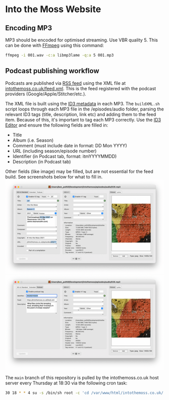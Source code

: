 # Into the Moss Website

## Encoding MP3

MP3 should be encoded for optimised streaming. Use VBR quality 5. This can be done with [FFmpeg](https://ffmpeg.org/download.html) using this command:
```bash
ffmpeg -i 001.wav -c:a libmp3lame -q:a 5 001.mp3
``` 
## Podcast publishing workflow

Podcasts are published via [RSS feed](https://rss.com/blog/how-do-rss-feeds-work/) using the XML file at [intothemoss.co.uk/feed.xml](https://intothemoss.co.uk/feed.xml). This is the feed registered with the podcast providers (Google/Apple/Stitcher/etc.).

The XML file is built using the [ID3 metadata](https://help.podbean.com/support/solutions/articles/25000021709-what-is-an-id3-tag-) in each MP3. The `buildXML.sh` script loops through each MP3 file in the /episodes/audio folder, parsing the relevant ID3 tags (title, description, link etc) and adding them to the feed item. 
Because of this, it's important to tag each MP3 correctly. Use the [ID3 Editor](http://www.pa-software.com/id3editor/) and ensure the following fields are filled in:
- Title
- Album (i.e. Season)
- Comment (must include date in format: DD Mon YYYY)
- URL (including season/episode number)
- Identifier (in Podcast tab, format: itmYYYYMMDD)
- Description (in Podcast tab)

Other fields (like image) may be filled, but are not essential for the feed build. See screenshots below for what to fill in.
![ID3 fields 1](images/ID3Tag1.png)
![ID3 fields 2](images/ID3Tag2.png)

The `main` branch of this repository is pulled by the intothemoss.co.uk host server every Thursday at 18:30 via the following cron task:
```bash
30 18 * * 4 su -s /bin/sh root -c 'cd /var/www/html/intothemoss.co.uk/ && /usr/bin/git pull origin main'
```
